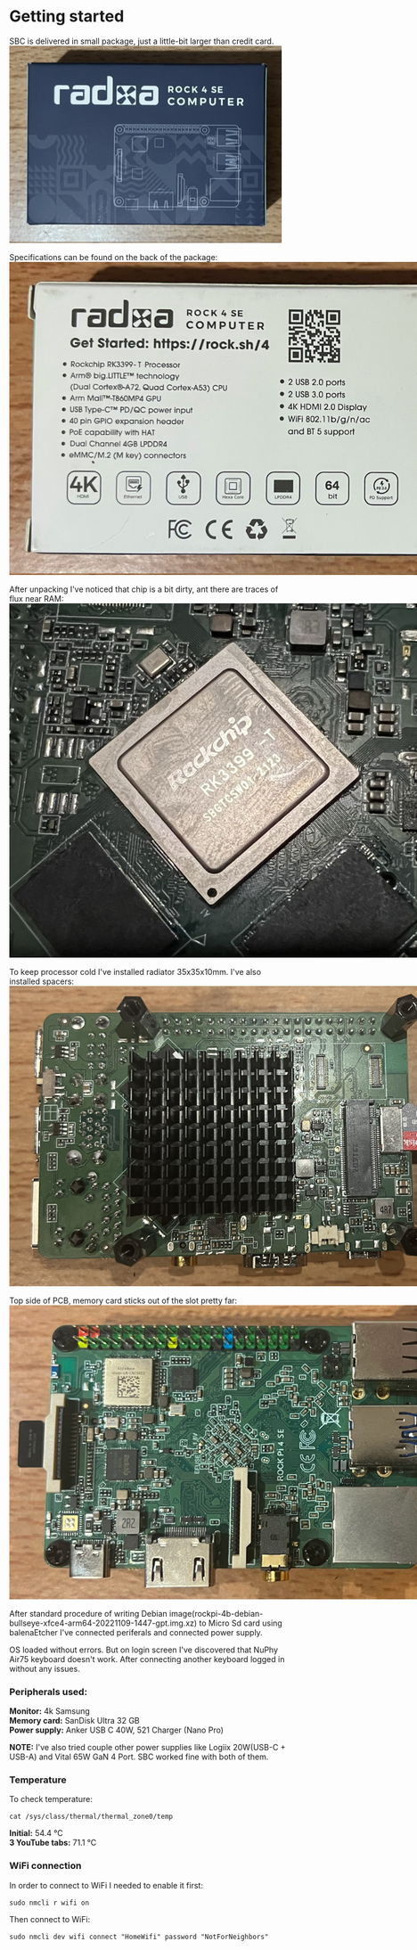 # Getting started

SBC is delivered in small package, just a little-bit larger than credit card.
<br /><img src="./img/package_front.jpg" style="max-width: 800px">


Specifications can be found on the back of the package:
<br /><img src="./img/package_back.jpg" style="max-width: 800px">

After unpacking I've noticed that chip is a bit dirty, ant there are traces of flux near RAM:
<br /><img src="./img/chip.jpg" style="max-width: 800px">

To keep processor cold I've installed radiator 35x35x10mm. I've also installed spacers:
<br /><img src="./img/spacers_radiator.jpg" style="max-width: 800px">

Top side of PCB, memory card sticks out of the slot pretty far:
<br /><img src="./img/pcb_top.jpg" style="max-width: 800px">

After standard procedure of writing Debian image(rockpi-4b-debian-bullseye-xfce4-arm64-20221109-1447-gpt.img.xz) to Micro Sd card using balenaEtcher I've connected periferals and connected power supply.

OS loaded without errors. But on login screen I've discovered that NuPhy Air75 keyboard doesn't work. After connecting another keyboard logged in without any issues.

### Peripherals used:

**Monitor:** 4k Samsung<br />
**Memory card:** SanDisk Ultra 32 GB<br />
**Power supply:** Anker USB C 40W, 521 Charger (Nano Pro)

**NOTE:** I've also tried couple other power supplies like Logiix 20W(USB-C + USB-A) and Vital 65W GaN 4 Port. SBC worked fine with both of them.

### Temperature

To check temperature:
```
cat /sys/class/thermal/thermal_zone0/temp
```

**Initial:** 54.4 °C<br />
**3 YouTube tabs:** 71.1 °C

### WiFi connection

In order to connect to WiFi I needed to enable it first:

```
sudo nmcli r wifi on
```

Then connect to WiFi:

```
sudo nmcli dev wifi connect "HomeWifi" password "NotForNeighbors"
```
